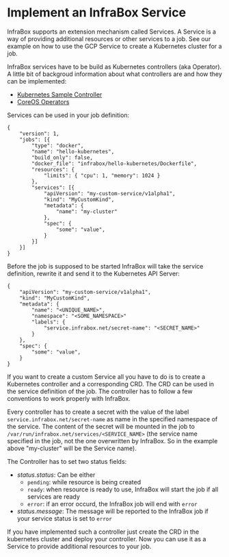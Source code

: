 # Implement an InfraBox Service
InfraBox supports an extension mechanism called Services. A Service is a way of providing additional resources or other services to a job. See our example on how to use the GCP Service to create a Kubernetes cluster for a job.

InfraBox services have to be build as Kubernetes controllers (aka Operator). A little bit of backgroud information about what controllers are and how they can be implemented:

- [Kubernetes Sample Controller](https://github.com/kubernetes/sample-controller)
- [CoreOS Operators](https://coreos.com/operators/)

Services can be used in your job definition:

```
{
    "version": 1,
    "jobs": [{
        "type": "docker",
        "name": "hello-kubernetes",
        "build_only": false,
        "docker_file": "infrabox/hello-kubernetes/Dockerfile",
        "resources": {
            "limits": { "cpu": 1, "memory": 1024 }
        },
        "services": [{
            "apiVersion": "my-custom-service/v1alpha1",
            "kind": "MyCustomKind",
            "metadata": {
                "name": "my-cluster"
            },
            "spec": {
                "some": "value",
            }
        }]
    }]
}
```

Before the job is supposed to be started InfraBox will take the service definition, rewrite it and send it to the Kubernetes API Server:

```
{
    "apiVersion": "my-custom-service/v1alpha1",
    "kind": "MyCustomKind",
    "metadata": {
        "name": "<UNIQUE_NAME>",
        "namespace": "<SOME_NAMESPACE>"
        "labels": {
            "service.infrabox.net/secret-name": "<SECRET_NAME>"
        }
    },
    "spec": {
        "some": "value",
    }
}
```

If you want to create a custom Service all you have to do is to create a Kubernetes controller and a corresponding CRD. The CRD can be used in the service definition of the job.
The controller has to follow a few conventions to work properly with InfraBox.

Every controller has to create a secret with the value of the label `service.infrabox.net/secret-name` as name in the specified namespace of the service. The content of the secret will be mounted in the job to `/var/run/infrabox.net/services/<SERVICE_NAME>` (the service name specified in the job, not the one overwritten by InfraBox. So in the example above "my-cluster" will be the Service name).

The Controller has to set two status fields:
- _status.status_: Can be either
    - `pending`: while resource is being created
    - `ready`: when resource is ready to use, InfraBox will start the job if all services are ready
    - `error`: if an error occurd, the InfraBox job will end with `error`
- _status.message_: The message will be reported to the InfraBox job if your service status is set to `error`

If you have implemented such a controller just create the CRD in the kubernetes cluster and deploy your controller. Now you can use it as a Service to provide additional resources to your job.
